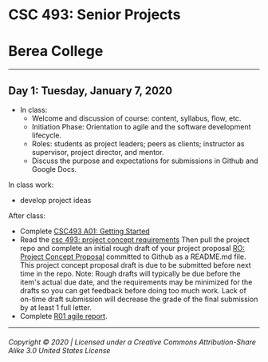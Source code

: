 # CSC 493: Senior Projects
# Berea College
---

## Day 1: Tuesday, January 7, 2020
- In class:
  - Welcome and discussion of course: content, syllabus, flow, etc.
  - Initiation Phase: Orientation to agile and the software development lifecycle.
  - Roles: students as project leaders; peers as clients; instructor as supervisor, project director, and mentor.
  - Discuss the purpose and expectations for submissions in Github and Google Docs.

In class work:
  - develop project ideas

After class:
  - Complete [CSC493 A01: Getting Started](https://docs.google.com/document/d/1SZWTgztj3zh1ovlwwMCiDxT27XoOkNd0rxAeWDJcIRc/edit?usp=sharing)
  - Read the [csc 493: project concept requirements](r0d-project-concept-draft.md) Then pull the project repo and complete an initial rough draft of your project proposal [RO: Project Concept Proposal](r0d-project-concept-draft.md) committed to Github as a README.md file. This project concept proposal draft is due to be submitted before next time in the repo. Note: Rough drafts will typically be due before the item's actual due date, and the requirements may be minimized for the drafts so you can get feedback before doing too much work. Lack of on-time draft submission will decrease the grade of the final submission by at least 1 full letter.
  - Complete [R01 agile report](https://docs.google.com/document/d/1MP8s17cSs_KLBSb_gfXTq6zWqbFr-xXDmI6D8QeeEnQ/edit?usp=sharing).

---
###### Copyright © 2020 | Licensed under a Creative Commons Attribution-Share Alike 3.0 United States License
